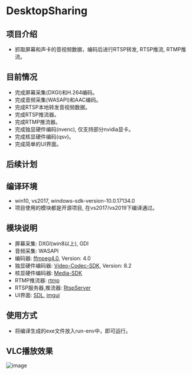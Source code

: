 # DesktopSharing

项目介绍
-
* 抓取屏幕和声卡的音视频数据，编码后进行RTSP转发, RTSP推流, RTMP推流。

目前情况
-
* 完成屏幕采集(DXGI)和H.264编码。
* 完成音频采集(WASAPI)和AAC编码。
* 完成RTSP本地转发音视频数据。
* 完成RTSP推流器。
* 完成RTMP推流器。
* 完成独显硬件编码(nvenc), 仅支持部分nvidia显卡。
* 完成核显硬件编码(qsv)。
* 完成简单的UI界面。

后续计划
-

编译环境
-
* win10, vs2017, windows-sdk-version-10.0.17134.0
* 项目使用的模块都是开源项目, 在vs2017/vs2019下编译通过。

模块说明
-
* 屏幕采集: DXGI(win8以上), GDI
* 音频采集: WASAPI
* 编码器: [ffmpeg4.0](https://ffmpeg.org/), Version: 4.0
* 独显硬件编码器: [Video-Codec-SDK](https://developer.nvidia.com/nvidia-video-codec-sdk), Version: 8.2
* 核显硬件编码器: [Media-SDK](https://github.com/Intel-Media-SDK/MediaSDK)
* RTMP推流器: [rtmp](https://github.com/PHZ76/rtmp)
* RTSP服务器,推流器: [RtspServer](https://github.com/PHZ76/RtspServer)
* UI界面: [SDL](https://github.com/SDL-mirror/SDL), [imgui](https://github.com/ocornut/imgui)

使用方式
-
* 将编译生成的exe文件放入run-env中，即可运行。

VLC播放效果
-
![image](https://github.com/PHZ76/DesktopSharing/blob/master/pic/2.pic.jpg) 
